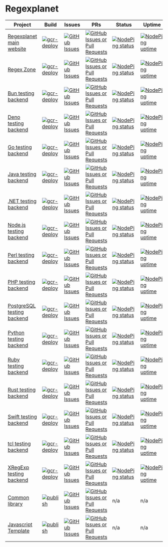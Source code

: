 # Regexplanet 

| Project | Build | Issues | PRs | Status | Uptime | Source |
|---------|-------|--------|-----|--------|--------|--------|
| [Regexplanet main website](https://www.regexplanet.com/) | [![gcr-deploy](https://github.com/regexplanet/regexplanet-next/actions/workflows/gcr-deploy.yaml/badge.svg)](https://github.com/regexplanet/regexplanet-next/actions/workflows/gcr-deploy.yaml) | [![GitHub Issues](https://img.shields.io/github/issues/regexplanet/regexplanet-next)](https://github.com/regexplanet/regexplanet-next/issues) | [![GitHub Issues or Pull Requests](https://img.shields.io/github/issues-pr/regexplanet/regexplanet-next)](https://github.com/regexplanet/regexplanet-next/pulls) | [![NodePing status](https://img.shields.io/nodeping/status/e6od3bui-a5wl-49ff-8698-0cbtjc52rqw1)](https://nodeping.com/reports/checkstatus/201109281250J5K3P-GSKTHPZH) | [![NodePing uptime](https://img.shields.io/nodeping/uptime/e6od3bui-a5wl-49ff-8698-0cbtjc52rqw1)](https://nodeping.com/reports/uptime/e6od3bui-a5wl-49ff-8698-0cbtjc52rqw1) | [source](https://github.com/regexplanet/regexplanet-next) |
| [Regex Zone](https://www.regex.zone/) | [![gcr-deploy](https://github.com/regexplanet/regex-zone/actions/workflows/gcr-deploy.yaml/badge.svg)](https://github.com/regexplanet/regex-zone/actions/workflows/gcr-deploy.yaml) | [![GitHub Issues](https://img.shields.io/github/issues/regexplanet/regex-zone)](https://github.com/regexplanet/regex-zone/issues) | [![GitHub Issues or Pull Requests](https://img.shields.io/github/issues-pr/regexplanet/regex-zone)](https://github.com/regexplanet/regex-zone/pulls) | [![NodePing status](https://img.shields.io/nodeping/status/e6od3bui-a5wl-49ff-8698-0cbtjc52rqw1)](https://nodeping.com/reports/checkstatus/201109281250J5K3P-9POLWOKI) | [![NodePing uptime](https://img.shields.io/nodeping/uptime/e6od3bui-a5wl-49ff-8698-0cbtjc52rqw1)](https://nodeping.com/reports/uptime/e6od3bui-a5wl-49ff-8698-0cbtjc52rqw1) | [source](https://github.com/regexplanet/regex-zone) |
| [Bun testing backend](https://www.regexplanet.com/advanced/bun/index.html) | [![gcr-deploy](https://github.com/regexplanet/regexplanet-bun/actions/workflows/gcr-deploy.yaml/badge.svg)](https://github.com/regexplanet/regexplanet-bun/actions/workflows/gcr-deploy.yaml) | [![GitHub Issues](https://img.shields.io/github/issues/regexplanet/regexplanet-bun)](https://github.com/regexplanet/regexplanet-bun/issues) | [![GitHub Issues or Pull Requests](https://img.shields.io/github/issues-pr/regexplanet/regexplanet-bun)](https://github.com/regexplanet/regexplanet-bun/pulls) | [![NodePing status](https://img.shields.io/nodeping/status/iajucfo0-kq0e-47ql-82sk-xoji0l2ejmfw)](https://nodeping.com/reports/checkstatus/undefined) | [![NodePing uptime](https://img.shields.io/nodeping/uptime/iajucfo0-kq0e-47ql-82sk-xoji0l2ejmfw)](https://nodeping.com/reports/uptime/iajucfo0-kq0e-47ql-82sk-xoji0l2ejmfw) | [source](https://github.com/regexplanet/regexplanet-bun) |
| [Deno testing backend](https://www.regexplanet.com/advanced/deno/index.html) | [![gcr-deploy](https://github.com/regexplanet/regexplanet-deno/actions/workflows/gcr-deploy.yaml/badge.svg)](https://github.com/regexplanet/regexplanet-deno/actions/workflows/gcr-deploy.yaml) | [![GitHub Issues](https://img.shields.io/github/issues/regexplanet/regexplanet-deno)](https://github.com/regexplanet/regexplanet-deno/issues) | [![GitHub Issues or Pull Requests](https://img.shields.io/github/issues-pr/regexplanet/regexplanet-deno)](https://github.com/regexplanet/regexplanet-deno/pulls) | [![NodePing status](https://img.shields.io/nodeping/status/9z4pmj0b-ve3m-42s9-8s07-6c53rlel69iy)](https://nodeping.com/reports/checkstatus/undefined) | [![NodePing uptime](https://img.shields.io/nodeping/uptime/9z4pmj0b-ve3m-42s9-8s07-6c53rlel69iy)](https://nodeping.com/reports/uptime/9z4pmj0b-ve3m-42s9-8s07-6c53rlel69iy) | [source](https://github.com/regexplanet/regexplanet-deno) |
| [Go testing backend](https://www.regexplanet.com/advanced/go/index.html) | [![gcr-deploy](https://github.com/regexplanet/regexplanet-golang/actions/workflows/gcr-deploy.yaml/badge.svg)](https://github.com/regexplanet/regexplanet-golang/actions/workflows/gcr-deploy.yaml) | [![GitHub Issues](https://img.shields.io/github/issues/regexplanet/regexplanet-golang)](https://github.com/regexplanet/regexplanet-golang/issues) | [![GitHub Issues or Pull Requests](https://img.shields.io/github/issues-pr/regexplanet/regexplanet-golang)](https://github.com/regexplanet/regexplanet-golang/pulls) | [![NodePing status](https://img.shields.io/nodeping/status/cvdmibs4-lyts-48bp-8l93-a4y3ihfrkncc)](https://nodeping.com/reports/checkstatus/undefined) | [![NodePing uptime](https://img.shields.io/nodeping/uptime/cvdmibs4-lyts-48bp-8l93-a4y3ihfrkncc)](https://nodeping.com/reports/uptime/cvdmibs4-lyts-48bp-8l93-a4y3ihfrkncc) | [source](https://github.com/regexplanet/regexplanet-golang) |
| [Java testing backend](https://www.regexplanet.com/advanced/java/index.html) | [![gcr-deploy](https://github.com/regexplanet/regexplanet-java/actions/workflows/gcr-deploy.yaml/badge.svg)](https://github.com/regexplanet/regexplanet-java/actions/workflows/gcr-deploy.yaml) | [![GitHub Issues](https://img.shields.io/github/issues/regexplanet/regexplanet-java)](https://github.com/regexplanet/regexplanet-java/issues) | [![GitHub Issues or Pull Requests](https://img.shields.io/github/issues-pr/regexplanet/regexplanet-java)](https://github.com/regexplanet/regexplanet-java/pulls) | [![NodePing status](https://img.shields.io/nodeping/status/m84cfhq9-gk43-44r5-8mih-syzu6vp45tuk)](https://nodeping.com/reports/checkstatus/undefined) | [![NodePing uptime](https://img.shields.io/nodeping/uptime/m84cfhq9-gk43-44r5-8mih-syzu6vp45tuk)](https://nodeping.com/reports/uptime/m84cfhq9-gk43-44r5-8mih-syzu6vp45tuk) | [source](https://github.com/regexplanet/regexplanet-java) |
| [.NET testing backend](https://www.regexplanet.com/advanced/dotnet/index.html) | [![gcr-deploy](https://github.com/regexplanet/regexplanet-dotnet/actions/workflows/gcr-deploy.yaml/badge.svg)](https://github.com/regexplanet/regexplanet-dotnet/actions/workflows/gcr-deploy.yaml) | [![GitHub Issues](https://img.shields.io/github/issues/regexplanet/regexplanet-dotnet)](https://github.com/regexplanet/regexplanet-dotnet/issues) | [![GitHub Issues or Pull Requests](https://img.shields.io/github/issues-pr/regexplanet/regexplanet-dotnet)](https://github.com/regexplanet/regexplanet-dotnet/pulls) | [![NodePing status](https://img.shields.io/nodeping/status/9z4pmj0b-ve3m-42s9-8s07-6c53rlel69iy)](https://nodeping.com/reports/checkstatus/undefined) | [![NodePing uptime](https://img.shields.io/nodeping/uptime/9z4pmj0b-ve3m-42s9-8s07-6c53rlel69iy)](https://nodeping.com/reports/uptime/9z4pmj0b-ve3m-42s9-8s07-6c53rlel69iy) | [source](https://github.com/regexplanet/regexplanet-dotnet) |
| [Node.js testing backend](https://www.regexplanet.com/advanced/nodejs/index.html) | [![gcr-deploy](https://github.com/regexplanet/regexplanet-nodejs/actions/workflows/gcr-deploy.yaml/badge.svg)](https://github.com/regexplanet/regexplanet-nodejs/actions/workflows/gcr-deploy.yaml) | [![GitHub Issues](https://img.shields.io/github/issues/regexplanet/regexplanet-nodejs)](https://github.com/regexplanet/regexplanet-nodejs/issues) | [![GitHub Issues or Pull Requests](https://img.shields.io/github/issues-pr/regexplanet/regexplanet-nodejs)](https://github.com/regexplanet/regexplanet-nodejs/pulls) | [![NodePing status](https://img.shields.io/nodeping/status/9z4pmj0b-ve3m-42s9-8s07-6c53rlel69iy)](https://nodeping.com/reports/checkstatus/undefined) | [![NodePing uptime](https://img.shields.io/nodeping/uptime/9z4pmj0b-ve3m-42s9-8s07-6c53rlel69iy)](https://nodeping.com/reports/uptime/9z4pmj0b-ve3m-42s9-8s07-6c53rlel69iy) | [source](https://github.com/regexplanet/regexplanet-nodejs) |
| [Perl testing backend](https://www.regexplanet.com/advanced/perl/index.html) | [![gcr-deploy](https://github.com/regexplanet/regexplanet-perl-cgi/actions/workflows/gcr-deploy.yaml/badge.svg)](https://github.com/regexplanet/regexplanet-perl-cgi/actions/workflows/gcr-deploy.yaml) | [![GitHub Issues](https://img.shields.io/github/issues/regexplanet/regexplanet-perl-cgi)](https://github.com/regexplanet/regexplanet-perl-cgi/issues) | [![GitHub Issues or Pull Requests](https://img.shields.io/github/issues-pr/regexplanet/regexplanet-perl-cgi)](https://github.com/regexplanet/regexplanet-perl-cgi/pulls) | [![NodePing status](https://img.shields.io/nodeping/status/gkh86985-3ae2-4w7b-8opi-il8pki62v1ie)](https://nodeping.com/reports/checkstatus/undefined) | [![NodePing uptime](https://img.shields.io/nodeping/uptime/gkh86985-3ae2-4w7b-8opi-il8pki62v1ie)](https://nodeping.com/reports/uptime/gkh86985-3ae2-4w7b-8opi-il8pki62v1ie) | [source](https://github.com/regexplanet/regexplanet-perl-cgi) |
| [PHP testing backend](https://www.regexplanet.com/advanced/php/index.html) | [![gcr-deploy](https://github.com/regexplanet/regexplanet-php/actions/workflows/gcr-deploy.yaml/badge.svg)](https://github.com/regexplanet/regexplanet-php/actions/workflows/gcr-deploy.yaml) | [![GitHub Issues](https://img.shields.io/github/issues/regexplanet/regexplanet-php)](https://github.com/regexplanet/regexplanet-php/issues) | [![GitHub Issues or Pull Requests](https://img.shields.io/github/issues-pr/regexplanet/regexplanet-php)](https://github.com/regexplanet/regexplanet-php/pulls) | [![NodePing status](https://img.shields.io/nodeping/status/tv5izwkj-w7m2-4epk-8l9i-2z8y36h0o1n1)](https://nodeping.com/reports/checkstatus/undefined) | [![NodePing uptime](https://img.shields.io/nodeping/uptime/tv5izwkj-w7m2-4epk-8l9i-2z8y36h0o1n1)](https://nodeping.com/reports/uptime/tv5izwkj-w7m2-4epk-8l9i-2z8y36h0o1n1) | [source](https://github.com/regexplanet/regexplanet-php) |
| [PostgreSQL testing backend](https://www.regexplanet.com/advanced/postgresql/index.html) | [![gcr-deploy](https://github.com/regexplanet/regexplanet-postgresql/actions/workflows/gcr-deploy.yaml/badge.svg)](https://github.com/regexplanet/regexplanet-postgresql/actions/workflows/gcr-deploy.yaml) | [![GitHub Issues](https://img.shields.io/github/issues/regexplanet/regexplanet-postgresql)](https://github.com/regexplanet/regexplanet-postgresql/issues) | [![GitHub Issues or Pull Requests](https://img.shields.io/github/issues-pr/regexplanet/regexplanet-postgresql)](https://github.com/regexplanet/regexplanet-postgresql/pulls) | [![NodePing status](https://img.shields.io/nodeping/status/43ytdj0n-jeiu-4zta-8ptc-wr7xmxztp5i8)](https://nodeping.com/reports/checkstatus/undefined) | [![NodePing uptime](https://img.shields.io/nodeping/uptime/43ytdj0n-jeiu-4zta-8ptc-wr7xmxztp5i8)](https://nodeping.com/reports/uptime/43ytdj0n-jeiu-4zta-8ptc-wr7xmxztp5i8) | [source](https://github.com/regexplanet/regexplanet-postgresql) |
| [Python testing backend](https://www.regexplanet.com/advanced/python/index.html) | [![gcr-deploy](https://github.com/regexplanet/regexplanet-python3/actions/workflows/gcr-deploy.yaml/badge.svg)](https://github.com/regexplanet/regexplanet-python3/actions/workflows/gcr-deploy.yaml) | [![GitHub Issues](https://img.shields.io/github/issues/regexplanet/regexplanet-python3)](https://github.com/regexplanet/regexplanet-python3/issues) | [![GitHub Issues or Pull Requests](https://img.shields.io/github/issues-pr/regexplanet/regexplanet-python3)](https://github.com/regexplanet/regexplanet-python3/pulls) | [![NodePing status](https://img.shields.io/nodeping/status/15fanuwl-znir-46nz-8542-fzsk4fg3zrvg)](https://nodeping.com/reports/checkstatus/undefined) | [![NodePing uptime](https://img.shields.io/nodeping/uptime/15fanuwl-znir-46nz-8542-fzsk4fg3zrvg)](https://nodeping.com/reports/uptime/15fanuwl-znir-46nz-8542-fzsk4fg3zrvg) | [source](https://github.com/regexplanet/regexplanet-python3) |
| [Ruby testing backend](https://www.regexplanet.com/advanced/ruby/index.html) | [![gcr-deploy](https://github.com/regexplanet/regexplanet-ruby/actions/workflows/gcr-deploy.yaml/badge.svg)](https://github.com/regexplanet/regexplanet-ruby/actions/workflows/gcr-deploy.yaml) | [![GitHub Issues](https://img.shields.io/github/issues/regexplanet/regexplanet-ruby)](https://github.com/regexplanet/regexplanet-ruby/issues) | [![GitHub Issues or Pull Requests](https://img.shields.io/github/issues-pr/regexplanet/regexplanet-ruby)](https://github.com/regexplanet/regexplanet-ruby/pulls) | [![NodePing status](https://img.shields.io/nodeping/status/e6od3bui-a5wl-49ff-8698-0cbtjc52rqw1)](https://nodeping.com/reports/checkstatus/undefined) | [![NodePing uptime](https://img.shields.io/nodeping/uptime/e6od3bui-a5wl-49ff-8698-0cbtjc52rqw1)](https://nodeping.com/reports/uptime/e6od3bui-a5wl-49ff-8698-0cbtjc52rqw1) | [source](https://github.com/regexplanet/regexplanet-ruby) |
| [Rust testing backend](https://www.regexplanet.com/advanced/rust/index.html) | [![gcr-deploy](https://github.com/regexplanet/regexplanet-rust/actions/workflows/gcr-deploy.yaml/badge.svg)](https://github.com/regexplanet/regexplanet-rust/actions/workflows/gcr-deploy.yaml) | [![GitHub Issues](https://img.shields.io/github/issues/regexplanet/regexplanet-rust)](https://github.com/regexplanet/regexplanet-rust/issues) | [![GitHub Issues or Pull Requests](https://img.shields.io/github/issues-pr/regexplanet/regexplanet-rust)](https://github.com/regexplanet/regexplanet-rust/pulls) | [![NodePing status](https://img.shields.io/nodeping/status/ujhwq5rz-ozzd-4uj7-8jth-4osxplhcw4j2)](https://nodeping.com/reports/checkstatus/undefined) | [![NodePing uptime](https://img.shields.io/nodeping/uptime/ujhwq5rz-ozzd-4uj7-8jth-4osxplhcw4j2)](https://nodeping.com/reports/uptime/ujhwq5rz-ozzd-4uj7-8jth-4osxplhcw4j2) | [source](https://github.com/regexplanet/regexplanet-rust) |
| [Swift testing backend](https://www.regexplanet.com/advanced/swift/index.html) | [![gcr-deploy](https://github.com/regexplanet/regexplanet-swift/actions/workflows/gcr-deploy.yaml/badge.svg)](https://github.com/regexplanet/regexplanet-swift/actions/workflows/gcr-deploy.yaml) | [![GitHub Issues](https://img.shields.io/github/issues/regexplanet/regexplanet-swift)](https://github.com/regexplanet/regexplanet-swift/issues) | [![GitHub Issues or Pull Requests](https://img.shields.io/github/issues-pr/regexplanet/regexplanet-swift)](https://github.com/regexplanet/regexplanet-swift/pulls) | [![NodePing status](https://img.shields.io/nodeping/status/sd8rr8e8-0vw2-4cur-87tg-tnm9et6pc6w5)](https://nodeping.com/reports/checkstatus/undefined) | [![NodePing uptime](https://img.shields.io/nodeping/uptime/sd8rr8e8-0vw2-4cur-87tg-tnm9et6pc6w5)](https://nodeping.com/reports/uptime/sd8rr8e8-0vw2-4cur-87tg-tnm9et6pc6w5) | [source](https://github.com/regexplanet/regexplanet-swift) |
| [tcl testing backend](https://www.regexplanet.com/advanced/tcl/index.html) | [![gcr-deploy](https://github.com/regexplanet/regexplanet-tcl/actions/workflows/gcr-deploy.yaml/badge.svg)](https://github.com/regexplanet/regexplanet-tcl/actions/workflows/gcr-deploy.yaml) | [![GitHub Issues](https://img.shields.io/github/issues/regexplanet/regexplanet-tcl)](https://github.com/regexplanet/regexplanet-tcl/issues) | [![GitHub Issues or Pull Requests](https://img.shields.io/github/issues-pr/regexplanet/regexplanet-tcl)](https://github.com/regexplanet/regexplanet-tcl/pulls) | [![NodePing status](https://img.shields.io/nodeping/status/kk4u50sh-kave-4wwx-8f2i-74tgnum8szwa)](https://nodeping.com/reports/checkstatus/undefined) | [![NodePing uptime](https://img.shields.io/nodeping/uptime/kk4u50sh-kave-4wwx-8f2i-74tgnum8szwa)](https://nodeping.com/reports/uptime/kk4u50sh-kave-4wwx-8f2i-74tgnum8szwa) | [source](https://github.com/regexplanet/regexplanet-tcl) |
| [XRegExp testing backend](https://www.regexplanet.com/advanced/xregexp/index.html) | [![gcr-deploy](https://github.com/regexplanet/regexplanet-xregexp/actions/workflows/gcr-deploy.yaml/badge.svg)](https://github.com/regexplanet/regexplanet-xregexp/actions/workflows/gcr-deploy.yaml) | [![GitHub Issues](https://img.shields.io/github/issues/regexplanet/regexplanet-xregexp)](https://github.com/regexplanet/regexplanet-xregexp/issues) | [![GitHub Issues or Pull Requests](https://img.shields.io/github/issues-pr/regexplanet/regexplanet-xregexp)](https://github.com/regexplanet/regexplanet-xregexp/pulls) | [![NodePing status](https://img.shields.io/nodeping/status/7ysrbqyo-38sg-44au-8j78-g6fpipl8sxho)](https://nodeping.com/reports/checkstatus/undefined) | [![NodePing uptime](https://img.shields.io/nodeping/uptime/7ysrbqyo-38sg-44au-8j78-g6fpipl8sxho)](https://nodeping.com/reports/uptime/7ysrbqyo-38sg-44au-8j78-g6fpipl8sxho) | [source](https://github.com/regexplanet/regexplanet-xregexp) |
| [Common library](https://jsr.io/@regexplanet/common) | [![publish](https://github.com/regexplanet/regexplanet-common/actions/workflows/publish.yaml/badge.svg)](https://github.com/regexplanet/regexplanet-common/actions/workflows/publish.yaml) | [![GitHub Issues](https://img.shields.io/github/issues/regexplanet/regexplanet-common)](https://github.com/regexplanet/regexplanet-common/issues) | [![GitHub Issues or Pull Requests](https://img.shields.io/github/issues-pr/regexplanet/regexplanet-common)](https://github.com/regexplanet/regexplanet-common/pulls) | n/a | n/a | [source](https://github.com/regexplanet/regexplanet-common) |
| [Javascript Template](https://jsr.io/@regexplanet/template) | [![publish](https://github.com/regexplanet/regexplanet-template/actions/workflows/publish.yaml/badge.svg)](https://github.com/regexplanet/regexplanet-template/actions/workflows/publish.yaml) | [![GitHub Issues](https://img.shields.io/github/issues/regexplanet/regexplanet-template)](https://github.com/regexplanet/regexplanet-template/issues) | [![GitHub Issues or Pull Requests](https://img.shields.io/github/issues-pr/regexplanet/regexplanet-template)](https://github.com/regexplanet/regexplanet-template/pulls) | n/a | n/a | [source](https://github.com/regexplanet/regexplanet-template) |
